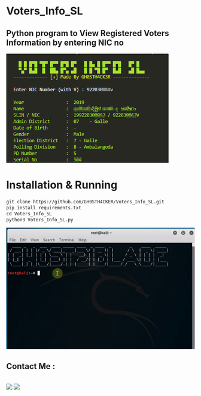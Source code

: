 # Voters_Info_SL

<h2>Python program to View Registered Voters Information by entering NIC no </h2>

<img src="https://github.com/GH0STH4CKER/Voters_Info_SL/blob/main/Screenshot1.png">

# Installation & Running

```
git clone https://github.com/GH0STH4CKER/Voters_Info_SL.git
pip install requirements.txt
cd Voters_Info_SL
python3 Voters_Info_SL.py
```

<img src="https://github.com/GH0STH4CKER/Voters_Info_SL/blob/main/Installation.gif" >

<h2>Contact Me :</h2><br>
<a href="https://t.me/Dimuth92"><img src="https://i.ibb.co/kX24Ry5/telegramiconpng.png" width="50" ></a>
<a href="https://m.me/dimuth92"><img src="https://i.ibb.co/7X02FCr/messengericon1.png" width="50"></a>
